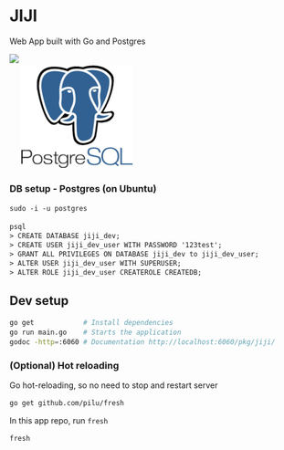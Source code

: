 # JIJI

Web App built with Go and Postgres

<img src="https://cdn-images-1.medium.com/max/600/1*i2skbfmDsHayHhqPfwt6pA.png" height="200px" style="display: inline-block">
<img src="https://raw.githubusercontent.com/docker-library/docs/01c12653951b2fe592c1f93a13b4e289ada0e3a1/postgres/logo.png" height="180px" style="display: inline-block">

### DB setup - Postgres (on Ubuntu)

```
sudo -i -u postgres

psql
> CREATE DATABASE jiji_dev;
> CREATE USER jiji_dev_user WITH PASSWORD '123test';
> GRANT ALL PRIVILEGES ON DATABASE jiji_dev to jiji_dev_user;
> ALTER USER jiji_dev_user WITH SUPERUSER;
> ALTER ROLE jiji_dev_user CREATEROLE CREATEDB;
```

## Dev setup

```bash
go get            # Install dependencies
go run main.go    # Starts the application
godoc -http=:6060 # Documentation http://localhost:6060/pkg/jiji/
```

### (Optional) Hot reloading

Go hot-reloading, so no need to stop and restart server

```bash
go get github.com/pilu/fresh
```

In this app repo, run `fresh`

```bash
fresh
```
